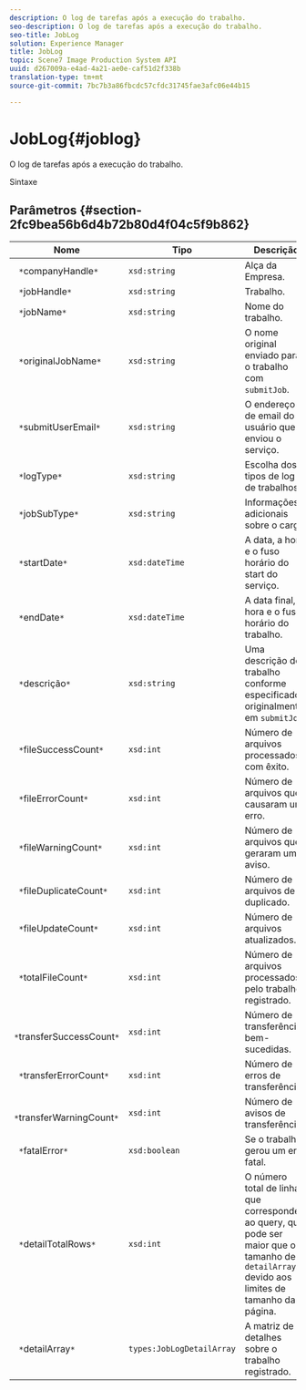 ```yaml
---
description: O log de tarefas após a execução do trabalho.
seo-description: O log de tarefas após a execução do trabalho.
seo-title: JobLog
solution: Experience Manager
title: JobLog
topic: Scene7 Image Production System API
uuid: d267009a-e4ad-4a21-ae0e-caf51d2f338b
translation-type: tm+mt
source-git-commit: 7bc7b3a86fbcdc57cfdc31745fae3afc06e44b15

---
```



# JobLog{#joblog}

O log de tarefas após a execução do trabalho.

Sintaxe

## Parâmetros {#section-2fc9bea56b6d4b72b80d4f04c5f9b862}

| Nome | Tipo | Descrição |
|---|---|---|
| ` *`companyHandle`*` | `xsd:string` | Alça da Empresa. |
| ` *`jobHandle`*` | `xsd:string` | Trabalho. |
| ` *`jobName`*` | `xsd:string` | Nome do trabalho. |
| ` *`originalJobName`*` | `xsd:string` | O nome original enviado para o trabalho com `submitJob`. |
| ` *`submitUserEmail`*` | `xsd:string` | O endereço de email do usuário que enviou o serviço. |
| ` *`logType`*` | `xsd:string` | Escolha dos tipos de log de trabalhos. |
| ` *`jobSubType`*` | `xsd:string` | Informações adicionais sobre o cargo. |
| ` *`startDate`*` | `xsd:dateTime` | A data, a hora e o fuso horário do start do serviço. |
| ` *`endDate`*` | `xsd:dateTime` | A data final, a hora e o fuso horário do trabalho. |
| ` *`descrição`*` | `xsd:string` | Uma descrição do trabalho conforme especificado originalmente em `submitJob`. |
| ` *`fileSuccessCount`*` | `xsd:int` | Número de arquivos processados com êxito. |
| ` *`fileErrorCount`*` | `xsd:int` | Número de arquivos que causaram um erro. |
| ` *`fileWarningCount`*` | `xsd:int` | Número de arquivos que geraram um aviso. |
| ` *`fileDuplicateCount`*` | `xsd:int` | Número de arquivos de duplicado. |
| ` *`fileUpdateCount`*` | `xsd:int` | Número de arquivos atualizados. |
| ` *`totalFileCount`*` | `xsd:int` | Número de arquivos processados pelo trabalho registrado. |
| ` *`transferSuccessCount`*` | `xsd:int` | Número de transferências bem-sucedidas. |
| ` *`transferErrorCount`*` | `xsd:int` | Número de erros de transferência. |
| ` *`transferWarningCount`*` | `xsd:int` | Número de avisos de transferência. |
| ` *`fatalError`*` | `xsd:boolean` | Se o trabalho gerou um erro fatal. |
| ` *`detailTotalRows`*` | `xsd:int` | O número total de linhas que correspondem ao query, que pode ser maior que o tamanho de `detailArray` devido aos limites de tamanho da página. |
| ` *`detailArray`*` | `types:JobLogDetailArray` | A matriz de detalhes sobre o trabalho registrado. |

